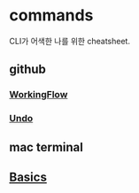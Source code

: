 # commands

CLI가 어색한 나를 위한 cheatsheet.

## github

### [WorkingFlow](github/WorkingFlow.md)

### [Undo](github/Undo.md)

## mac terminal

## [Basics](MacTerminal/basics.md)
